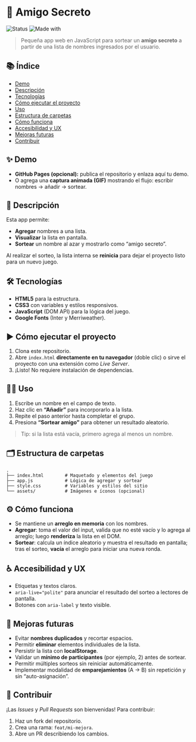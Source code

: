 # 🎁 Amigo Secreto

![Status](https://img.shields.io/badge/STATUS-Completado-brightgreen)
![Made with](https://img.shields.io/badge/Made%20with-HTML%2FCSS%2FJS-blue)

> Pequeña app web en JavaScript para sortear un **amigo secreto** a partir de una lista de nombres ingresados por el usuario.

## 📚 Índice

* [Demo](#-demo)
* [Descripción](#-descripción)
* [Tecnologías](#-tecnologías)
* [Cómo ejecutar el proyecto](#-cómo-ejecutar-el-proyecto)
* [Uso](#-uso)
* [Estructura de carpetas](#-estructura-de-carpetas)
* [Cómo funciona](#-cómo-funciona)
* [Accesibilidad y UX](#-accesibilidad-y-ux)
* [Mejoras futuras](#-mejoras-futuras)
* [Contribuir](#-contribuir)

## ✨ Demo

* **GitHub Pages (opcional):** publica el repositorio y enlaza aquí tu demo.
* O agrega una **captura animada (GIF)** mostrando el flujo: escribir nombres → añadir → sortear.

## 📝 Descripción

Esta app permite:

* **Agregar** nombres a una lista.
* **Visualizar** la lista en pantalla.
* **Sortear** un nombre al azar y mostrarlo como “amigo secreto”.

Al realizar el sorteo, la lista interna se **reinicia** para dejar el proyecto listo para un nuevo juego.

## 🛠 Tecnologías

* **HTML5** para la estructura.
* **CSS3** con variables y estilos responsivos.
* **JavaScript** (DOM API) para la lógica del juego.
* **Google Fonts** (Inter y Merriweather).

## ▶️ Cómo ejecutar el proyecto

1. Clona este repositorio.
2. Abre `index.html` **directamente en tu navegador** (doble clic) o sirve el proyecto con una extensión como *Live Server*.
3. ¡Listo! No requiere instalación de dependencias.

## 👩‍💻 Uso

1. Escribe un nombre en el campo de texto.
2. Haz clic en **“Añadir”** para incorporarlo a la lista.
3. Repite el paso anterior hasta completar el grupo.
4. Presiona **“Sortear amigo”** para obtener un resultado aleatorio.

> Tip: si la lista está vacía, primero agrega al menos un nombre.

## 🗂 Estructura de carpetas

```
.
├── index.html        # Maquetado y elementos del juego
├── app.js            # Lógica de agregar y sortear
├── style.css         # Variables y estilos del sitio
└── assets/           # Imágenes e íconos (opcional)
```

## ⚙️ Cómo funciona

* Se mantiene un **arreglo en memoria** con los nombres.
* **Agregar**: toma el valor del input, valida que no esté vacío y lo agrega al arreglo; luego **renderiza** la lista en el DOM.
* **Sortear**: calcula un índice aleatorio y muestra el resultado en pantalla; tras el sorteo, **vacía** el arreglo para iniciar una nueva ronda.

## ♿ Accesibilidad y UX

* Etiquetas y textos claros.
* `aria-live="polite"` para anunciar el resultado del sorteo a lectores de pantalla.
* Botones con `aria-label` y texto visible.

## 🚀 Mejoras futuras

* Evitar **nombres duplicados** y recortar espacios.
* Permitir **eliminar** elementos individuales de la lista.
* Persistir la lista con **localStorage**.
* Validar un **mínimo de participantes** (por ejemplo, 2) antes de sortear.
* Permitir múltiples sorteos sin reiniciar automáticamente.
* Implementar modalidad de **emparejamientos** (A → B) sin repetición y sin “auto-asignación”.

## 🤝 Contribuir

¡Las *Issues* y *Pull Requests* son bienvenidas! Para contribuir:

1. Haz un fork del repositorio.
2. Crea una rama: `feat/mi-mejora`.
3. Abre un PR describiendo los cambios.
